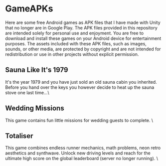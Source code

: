 # GameAPKs
Here are some free Android games as APK files that I have made with Unity that no longer are in Google Play. The APK files provided in this repository are intended solely for personal use and enjoyment. You are free to download and install these games on your Android device for entertainment purposes. The assets included with these APK files, such as images, sounds, or other media, are protected by copyright and are not intended for redistribution or use in other projects without explicit permission.

## Sauna Like It's 1979
It's the year 1979 and you have just sold an old sauna cabin you inherited. Before you hand over the keys you however decide to heat up the sauna stove one last time...\

## Wedding Missions
This game contains fun little missions for wedding guests to complete. \

## Totaliser
This game combines endless runner mechanics, math problems, neon retro aesthetics and synthwave. Unlock new driving levels and reach for the ultimate high score on the global leaderboard (server no longer running). \
